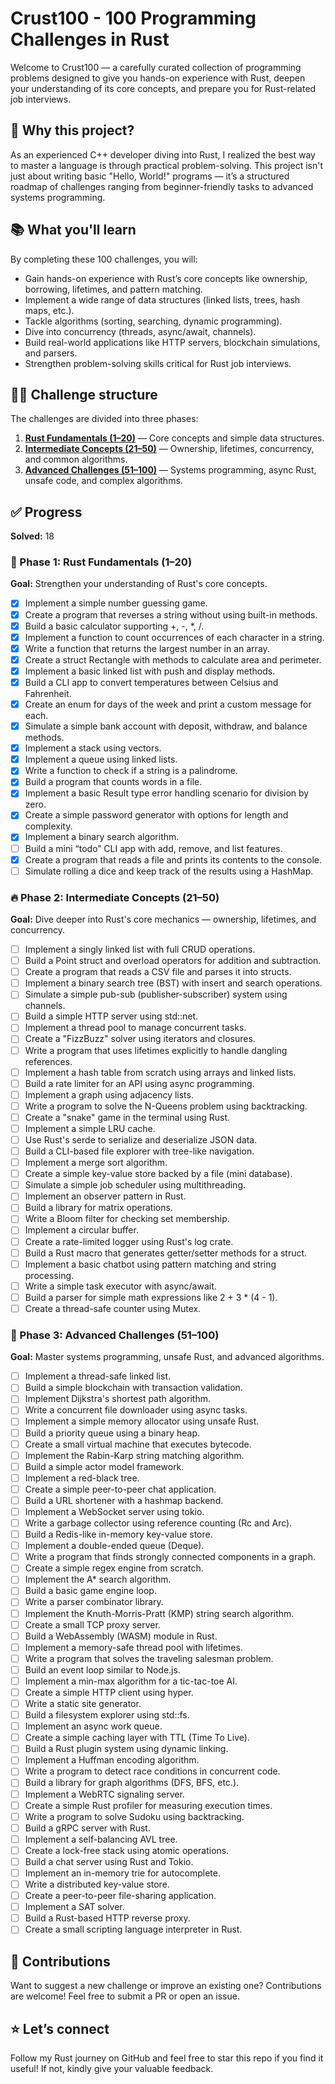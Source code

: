 # Crust100 - 100 Programming Challenges in Rust

Welcome to Crust100 — a carefully curated collection of programming problems designed to give you hands-on experience with Rust, deepen your understanding of its core concepts, and prepare you for Rust-related job interviews.

## 🌟 Why this project?

As an experienced C++ developer diving into Rust, I realized the best way to master a language is through practical problem-solving. This project isn't just about writing basic "Hello, World!" programs — it’s a structured roadmap of challenges ranging from beginner-friendly tasks to advanced systems programming.

## 📚 What you'll learn

By completing these 100 challenges, you will:

- Gain hands-on experience with Rust’s core concepts like ownership, borrowing, lifetimes, and pattern matching.
- Implement a wide range of data structures (linked lists, trees, hash maps, etc.).
- Tackle algorithms (sorting, searching, dynamic programming).
- Dive into concurrency (threads, async/await, channels).
- Build real-world applications like HTTP servers, blockchain simulations, and parsers.
- Strengthen problem-solving skills critical for Rust job interviews.

## 🏋️‍♀️ Challenge structure

The challenges are divided into three phases:

1. [**Rust Fundamentals (1–20)**](#-phase-1-rust-fundamentals-120) — Core concepts and simple data structures.
2. [**Intermediate Concepts (21–50)**](#-phase-2-intermediate-concepts-2150) — Ownership, lifetimes, concurrency, and common algorithms.
3. [**Advanced Challenges (51–100)**](#-phase-3-advanced-challenges-51100) — Systems programming, async Rust, unsafe code, and complex algorithms.

## ✅ Progress

**Solved:** 18

### 🚀 Phase 1: Rust Fundamentals (1–20)

**Goal:** Strengthen your understanding of Rust's core concepts.

- [x] Implement a simple number guessing game.
- [x] Create a program that reverses a string without using built-in methods.
- [x] Build a basic calculator supporting +, -, *, /.
- [x] Implement a function to count occurrences of each character in a string.
- [x] Write a function that returns the largest number in an array.
- [x] Create a struct Rectangle with methods to calculate area and perimeter.
- [x] Implement a basic linked list with push and display methods.
- [x] Build a CLI app to convert temperatures between Celsius and Fahrenheit.
- [x] Create an enum for days of the week and print a custom message for each.
- [x] Simulate a simple bank account with deposit, withdraw, and balance methods.
- [x] Implement a stack using vectors.
- [x] Implement a queue using linked lists.
- [x] Write a function to check if a string is a palindrome.
- [x] Build a program that counts words in a file.
- [x] Implement a basic Result type error handling scenario for division by zero.
- [x] Create a simple password generator with options for length and complexity.
- [x] Implement a binary search algorithm.
- [ ] Build a mini “todo” CLI app with add, remove, and list features.
- [x] Create a program that reads a file and prints its contents to the console.
- [ ] Simulate rolling a dice and keep track of the results using a HashMap.

### 🔥 Phase 2: Intermediate Concepts (21–50)

**Goal:** Dive deeper into Rust's core mechanics — ownership, lifetimes, and concurrency.

- [ ] Implement a singly linked list with full CRUD operations.
- [ ] Build a Point struct and overload operators for addition and subtraction.
- [ ] Create a program that reads a CSV file and parses it into structs.
- [ ] Implement a binary search tree (BST) with insert and search operations.
- [ ] Simulate a simple pub-sub (publisher-subscriber) system using channels.
- [ ] Build a simple HTTP server using std::net.
- [ ] Implement a thread pool to manage concurrent tasks.
- [ ] Create a "FizzBuzz" solver using iterators and closures.
- [ ] Write a program that uses lifetimes explicitly to handle dangling references.
- [ ] Implement a hash table from scratch using arrays and linked lists.
- [ ] Build a rate limiter for an API using async programming.
- [ ] Implement a graph using adjacency lists.
- [ ] Write a program to solve the N-Queens problem using backtracking.
- [ ] Create a "snake" game in the terminal using Rust.
- [ ] Implement a simple LRU cache.
- [ ] Use Rust's serde to serialize and deserialize JSON data.
- [ ] Build a CLI-based file explorer with tree-like navigation.
- [ ] Implement a merge sort algorithm.
- [ ] Create a simple key-value store backed by a file (mini database).
- [ ] Simulate a simple job scheduler using multithreading.
- [ ] Implement an observer pattern in Rust.
- [ ] Build a library for matrix operations.
- [ ] Write a Bloom filter for checking set membership.
- [ ] Implement a circular buffer.
- [ ] Create a rate-limited logger using Rust's log crate.
- [ ] Build a Rust macro that generates getter/setter methods for a struct.
- [ ] Implement a basic chatbot using pattern matching and string processing.
- [ ] Write a simple task executor with async/await.
- [ ] Build a parser for simple math expressions like 2 + 3 * (4 - 1).
- [ ] Create a thread-safe counter using Mutex.

### 🌟 Phase 3: Advanced Challenges (51–100)

**Goal:** Master systems programming, unsafe Rust, and advanced algorithms.

- [ ] Implement a thread-safe linked list.
- [ ] Build a simple blockchain with transaction validation.
- [ ] Implement Dijkstra's shortest path algorithm.
- [ ] Write a concurrent file downloader using async tasks.
- [ ] Implement a simple memory allocator using unsafe Rust.
- [ ] Build a priority queue using a binary heap.
- [ ] Create a small virtual machine that executes bytecode.
- [ ] Implement the Rabin-Karp string matching algorithm.
- [ ] Build a simple actor model framework.
- [ ] Implement a red-black tree.
- [ ] Create a simple peer-to-peer chat application.
- [ ] Build a URL shortener with a hashmap backend.
- [ ] Implement a WebSocket server using tokio.
- [ ] Write a garbage collector using reference counting (Rc and Arc).
- [ ] Build a Redis-like in-memory key-value store.
- [ ] Implement a double-ended queue (Deque).
- [ ] Write a program that finds strongly connected components in a graph.
- [ ] Create a simple regex engine from scratch.
- [ ] Implement the A* search algorithm.
- [ ] Build a basic game engine loop.
- [ ] Write a parser combinator library.
- [ ] Implement the Knuth-Morris-Pratt (KMP) string search algorithm.
- [ ] Create a small TCP proxy server.
- [ ] Build a WebAssembly (WASM) module in Rust.
- [ ] Implement a memory-safe thread pool with lifetimes.
- [ ] Write a program that solves the traveling salesman problem.
- [ ] Build an event loop similar to Node.js.
- [ ] Implement a min-max algorithm for a tic-tac-toe AI.
- [ ] Create a simple HTTP client using hyper.
- [ ] Write a static site generator.
- [ ] Build a filesystem explorer using std::fs.
- [ ] Implement an async work queue.
- [ ] Create a simple caching layer with TTL (Time To Live).
- [ ] Build a Rust plugin system using dynamic linking.
- [ ] Implement a Huffman encoding algorithm.
- [ ] Write a program to detect race conditions in concurrent code.
- [ ] Build a library for graph algorithms (DFS, BFS, etc.).
- [ ] Implement a WebRTC signaling server.
- [ ] Create a simple Rust profiler for measuring execution times.
- [ ] Write a program to solve Sudoku using backtracking.
- [ ] Build a gRPC server with Rust.
- [ ] Implement a self-balancing AVL tree.
- [ ] Create a lock-free stack using atomic operations.
- [ ] Build a chat server using Rust and Tokio.
- [ ] Implement an in-memory trie for autocomplete.
- [ ] Write a distributed key-value store.
- [ ] Create a peer-to-peer file-sharing application.
- [ ] Implement a SAT solver.
- [ ] Build a Rust-based HTTP reverse proxy.
- [ ] Create a small scripting language interpreter in Rust.

## 🦀 Contributions

Want to suggest a new challenge or improve an existing one? Contributions are welcome! Feel free to submit a PR or open an issue.

## ⭐ Let’s connect

Follow my Rust journey on GitHub and feel free to star this repo if you find it useful! If not, kindly give your valuable feedback.

